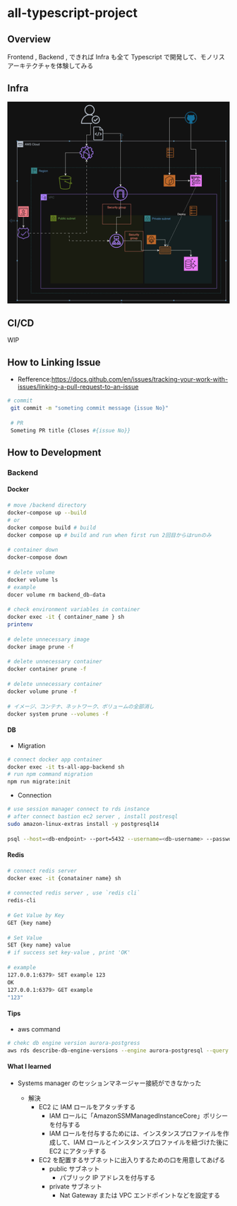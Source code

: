 # all-typescript-project

## Overview

Frontend , Backend , できれば Infra も全て Typescript で開発して、モノリスアーキテクチャを体験してみる

## Infra

![Infra](docs/構成図2.png)

## CI/CD

WIP

## How to Linking Issue

- Refference:https://docs.github.com/en/issues/tracking-your-work-with-issues/linking-a-pull-request-to-an-issue

```sh
# commit
 git commit -m "someting commit message {issue No}"

 # PR
 Someting PR title {Closes #{issue No}}
```

## How to Development

### Backend

#### Docker

```sh
# move /backend directory
docker-compose up --build
# or
docker compose build # build
docker compose up # build and run when first run 2回目からはrunのみ

# container down
docker-compose down

# delete volume
docker volume ls
# example
docer volume rm backend_db-data

# check environment variables in container
docker exec -it { container_name } sh
printenv

# delete unnecessary image
docker image prune -f

# delete unnecessary container
docker container prune -f

# delete unnecessary container
docker volume prune -f

# イメージ、コンテナ、ネットワーク、ボリュームの全部消し
docker system prune --volumes -f
```

#### DB

- Migration

```sh
# connect docker app container
docker exec -it ts-all-app-backend sh
# run npm command migration
npm run migrate:init
```

- Connection

```sh
# use session manager connect to rds instance
# after connect bastion ec2 server , install postresql
sudo amazon-linux-extras install -y postgresql14

psql --host=<db-endpoint> --port=5432 --username=<db-username> --password --dbname=<db-name>
```

#### Redis

```sh
# connect redis server
docker exec -it {conatainer name} sh

# connected redis server , use `redis cli`
redis-cli

# Get Value by Key
GET {key name}

# Set Value
SET {key name} value
# if success set key-value , print 'OK'

# example
127.0.0.1:6379> SET example 123
OK
127.0.0.1:6379> GET example
"123"
```

#### Tips

- aws command

```sh
# chekc db engine version aurora-postgress
aws rds describe-db-engine-versions --engine aurora-postgresql --query '*[].[EngineVersion]' --output text --region us-east-2
```

#### What I learned

- Systems manager のセッションマネージャー接続ができなかった

  - 解決
    - EC2 に IAM ロールをアタッチする
      - IAM ロールに「AmazonSSMManagedInstanceCore」ポリシーを付与する
      - IAM ロールを付与するためには、インスタンスプロファイルを作成して、IAM ロールとインスタンスプロファイルを紐づけた後に EC2 にアタッチする
    - EC2 を配置するサブネットに出入りするための口を用意してあげる
      - public サブネット
        - パブリック IP アドレスを付与する
      - private サブネット
        - Nat Gateway または VPC エンドポイントなどを設定する
